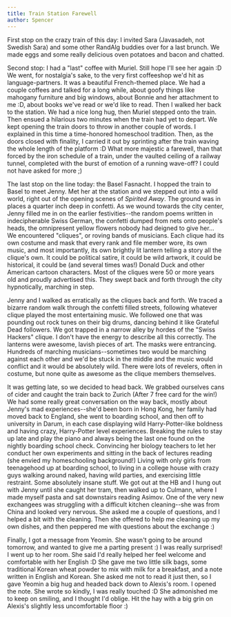 ```yaml
---
title: Train Station Farewell
author: Spencer
---
```


First stop on the crazy train of this day: I invited Sara (Javasadeh, not Swedish Sara) and some other RandAlg buddies over for a last brunch. We made eggs and some really delicious oven potatoes and bacon and chatted.

Second stop: I had a "last" coffee with Muriel. Still hope I'll see her again :D We went, for nostalgia's sake, to the very first coffeeshop we'd hit as language-partners. It was a beautiful French-themed place. We had a couple coffees and talked for a long while, about goofy things like mahogany furniture and big windows, about Bonnie and her attachment to me :D, about books we've read or we'd like to read. Then I walked her back to the station. We had a nice long hug, then Muriel stepped onto the train. Then ensued a hilarious two minutes when the train had yet to depart. We kept opening the train doors to throw in another couple of words. I explained in this time a time-honored homeschool tradition. Then, as the doors closed with finality, I carried it out by sprinting after the train waving the whole length of the platform :D What more majestic a farewell, than that forced by the iron schedule of a train, under the vaulted ceiling of a railway tunnel, completed with the burst of emotion of a running wave-off? I could not have asked for more ;)

The last stop on the line today: the Basel Fasnacht. I hopped the train to Basel to meet Jenny. Met her at the station and we stepped out into a wild world, right out of the opening scenes of *Spirited Away*. The ground was in places a quarter inch deep in confetti. As we wound towards the city center, Jenny filled me in on the earlier festivities--the random poems written in indecipherable Swiss German, the confetti dumped from nets onto people's heads, the omnipresent yellow flowers nobody had deigned to give her... We encountered "cliques", or roving bands of musicians. Each clique had its own costume and mask that every rank and file member wore, its own music, and most importantly, its own brightly lit lantern telling a story all the clique's own. It could be political satire, it could be wild artwork, it could be historical, it could be (and several times was!) Donald Duck and other American cartoon characters. Most of the cliques were 50 or more years old and proudly advertised this. They swept back and forth through the city hypnotically, marching in step.

Jenny and I walked as erratically as the cliques back and forth. We traced a bizarre random walk through the confetti filled streets, following whatever clique played the most entertaining music. We followed one that was pounding out rock tunes on their big drums, dancing behind it like Grateful Dead followers. We got trapped in a narrow alley by hordes of the "Swiss Hackers" clique. I don't have the energy to describe all this correctly. The lanterns were awesome, lavish pieces of art. The masks were entrancing. Hundreds of marching musicians--sometimes two would be marching against each other and we'd be stuck in the middle and the music would conflict and it would be absolutely wild. There were lots of revelers, often in costume, but none quite as awesome as the clique members themselves.

It was getting late, so we decided to head back. We grabbed ourselves cans of cider and caught the train back to Zurich (After 7 free card for the win!) We had some really great conversation on the way back, mostly about Jenny's mad experiences--she'd been born in Hong Kong, her family had moved back to England, she went to boarding school, and then off to university in Darum, in each case displaying wild Harry-Potter-like boldness and having crazy, Harry-Potter level experiences. Breaking the rules to stay up late and play the piano and always being the last one found on the nightly boarding school check. Convincing her biology teachers to let her conduct her own experiments and sitting in the back of lectures reading (she envied my homeschooling background!) Living with only girls from teenagehood up at boarding school, to living in a college house with crazy guys walking around naked, having wild parties, and exercising little restraint. Some absolutely insane stuff. We got out at the HB and I hung out with Jenny until she caught her tram, then walked up to Culmann, where I made myself pasta and sat downstairs reading Asimov. One of the very new exchangees was struggling with a difficult kitchen cleaning--she was from China and looked very nervous. She asked me a couple of questions, and I helped a bit with the cleaning. Then she offered to help me cleaning up my own dishes, and then peppered me with questions about the exchange :)

Finally, I got a message from Yeomin. She wasn't going to be around tomorrow, and wanted to give me a parting present :) I was really surprised! I went up to her room. She said I'd really helped her feel welcome and comfortable with her English :D She gave me two little silk bags, some traditional Korean wheat powder to mix with milk for a breakfast, and a note written in English and Korean. She asked me not to read it just then, so I gave Yeomin a big hug and headed back down to Alexis's room. I opened the note. She wrote so kindly, I was really touched :D She admonished me to keep on smiling, and I thought I'd oblige. Hit the hay with a big grin on Alexis's slightly less uncomfortable floor :)


